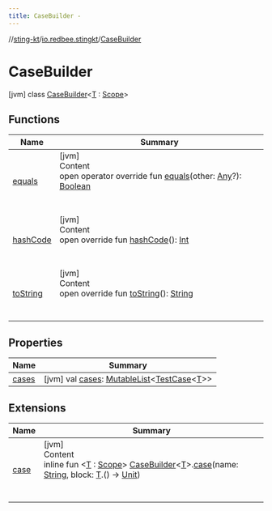 ```yaml
---
title: CaseBuilder -
---
```

//[sting-kt](../../index.md)/[io.redbee.stingkt](../index.md)/[CaseBuilder](index.md)



# CaseBuilder  
 [jvm] class [CaseBuilder](index.md)<[T](index.md) : [Scope](../-scope/index.md)>   


## Functions  
  
|  Name|  Summary| 
|---|---|
| [equals](../-assert-builder/index.md#kotlin/Any/equals/#kotlin.Any?/PointingToDeclaration/)| [jvm]  <br>Content  <br>open operator override fun [equals](../-assert-builder/index.md#kotlin/Any/equals/#kotlin.Any?/PointingToDeclaration/)(other: [Any](https://kotlinlang.org/api/latest/jvm/stdlib/kotlin/-any/index.html)?): [Boolean](https://kotlinlang.org/api/latest/jvm/stdlib/kotlin/-boolean/index.html)  <br><br><br>
| [hashCode](../-assert-builder/index.md#kotlin/Any/hashCode/#/PointingToDeclaration/)| [jvm]  <br>Content  <br>open override fun [hashCode](../-assert-builder/index.md#kotlin/Any/hashCode/#/PointingToDeclaration/)(): [Int](https://kotlinlang.org/api/latest/jvm/stdlib/kotlin/-int/index.html)  <br><br><br>
| [toString](../-assert-builder/index.md#kotlin/Any/toString/#/PointingToDeclaration/)| [jvm]  <br>Content  <br>open override fun [toString](../-assert-builder/index.md#kotlin/Any/toString/#/PointingToDeclaration/)(): [String](https://kotlinlang.org/api/latest/jvm/stdlib/kotlin/-string/index.html)  <br><br><br>


## Properties  
  
|  Name|  Summary| 
|---|---|
| [cases](index.md#io.redbee.stingkt/CaseBuilder/cases/#/PointingToDeclaration/)|  [jvm] val [cases](index.md#io.redbee.stingkt/CaseBuilder/cases/#/PointingToDeclaration/): [MutableList](https://kotlinlang.org/api/latest/jvm/stdlib/kotlin.collections/-mutable-list/index.html)<[TestCase](../-test-case/index.md)<[T](index.md)>>   <br>


## Extensions  
  
|  Name|  Summary| 
|---|---|
| [case](../case.md)| [jvm]  <br>Content  <br>inline fun <[T](../case.md) : [Scope](../-scope/index.md)> [CaseBuilder](index.md)<[T](../case.md)>.[case](../case.md)(name: [String](https://kotlinlang.org/api/latest/jvm/stdlib/kotlin/-string/index.html), block: [T](../case.md).() -> [Unit](https://kotlinlang.org/api/latest/jvm/stdlib/kotlin/-unit/index.html))  <br><br><br>

